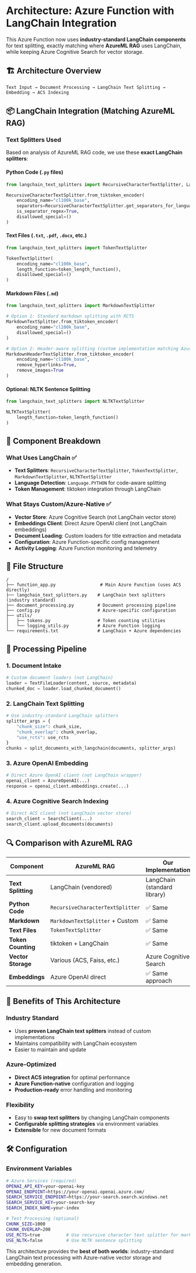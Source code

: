 # Architecture: Azure Function with LangChain Integration

This Azure Function now uses **industry-standard LangChain components** for text splitting, exactly matching where **AzureML RAG** uses LangChain, while keeping Azure Cognitive Search for vector storage.

## 🏗️ Architecture Overview

```
Text Input → Document Processing → LangChain Text Splitting → Embedding → ACS Indexing
```

## 📦 LangChain Integration (Matching AzureML RAG)

### **Text Splitters Used**
Based on analysis of AzureML RAG code, we use these **exact LangChain splitters**:

#### **Python Code** (`.py` files)
```python
from langchain_text_splitters import RecursiveCharacterTextSplitter, Language

RecursiveCharacterTextSplitter.from_tiktoken_encoder(
    encoding_name="cl100k_base",
    separators=RecursiveCharacterTextSplitter.get_separators_for_language(Language.PYTHON),
    is_separator_regex=True,
    disallowed_special=()
)
```

#### **Text Files** (`.txt`, `.pdf`, `.docx`, etc.)
```python
from langchain_text_splitters import TokenTextSplitter

TokenTextSplitter(
    encoding_name="cl100k_base",
    length_function=token_length_function(),
    disallowed_special=()
)
```

#### **Markdown Files** (`.md`)
```python
from langchain_text_splitters import MarkdownTextSplitter

# Option 1: Standard markdown splitting with RCTS
MarkdownTextSplitter.from_tiktoken_encoder(
    encoding_name="cl100k_base",
    disallowed_special=()
)

# Option 2: Header-aware splitting (custom implementation matching AzureML RAG)
MarkdownHeaderTextSplitter.from_tiktoken_encoder(
    encoding_name="cl100k_base",
    remove_hyperlinks=True,
    remove_images=True
)
```

#### **Optional: NLTK Sentence Splitting**
```python
from langchain_text_splitters import NLTKTextSplitter

NLTKTextSplitter(
    length_function=token_length_function()
)
```

## 🔄 Component Breakdown

### **What Uses LangChain** ✅
- **Text Splitters**: `RecursiveCharacterTextSplitter`, `TokenTextSplitter`, `MarkdownTextSplitter`, `NLTKTextSplitter`
- **Language Detection**: `Language.PYTHON` for code-aware splitting
- **Token Management**: tiktoken integration through LangChain

### **What Stays Custom/Azure-Native** ✅
- **Vector Store**: Azure Cognitive Search (not LangChain vector store)
- **Embeddings Client**: Direct Azure OpenAI client (not LangChain embeddings)
- **Document Loading**: Custom loaders for title extraction and metadata
- **Configuration**: Azure Function-specific config management
- **Activity Logging**: Azure Function monitoring and telemetry

## 📁 File Structure

```
/
├── function_app.py                 # Main Azure Function (uses ACS directly)
├── langchain_text_splitters.py    # LangChain text splitters (industry standard)
├── document_processing.py         # Document processing pipeline  
├── config.py                      # Azure-specific configuration
├── utils/
│   ├── tokens.py                  # Token counting utilities
│   └── logging_utils.py           # Azure Function logging
└── requirements.txt               # LangChain + Azure dependencies
```

## 🎯 Processing Pipeline

### **1. Document Intake**
```python
# Custom document loaders (not LangChain)
loader = TextFileLoader(content, source, metadata)
chunked_doc = loader.load_chunked_document()
```

### **2. LangChain Text Splitting**
```python
# Use industry-standard LangChain splitters
splitter_args = {
    "chunk_size": chunk_size,
    "chunk_overlap": chunk_overlap,
    "use_rcts": use_rcts
}
chunks = split_documents_with_langchain(documents, splitter_args)
```

### **3. Azure OpenAI Embedding**
```python
# Direct Azure OpenAI client (not LangChain wrapper)
openai_client = AzureOpenAI(...)
response = openai_client.embeddings.create(...)
```

### **4. Azure Cognitive Search Indexing**
```python
# Direct ACS client (not LangChain vector store)
search_client = SearchClient(...)
search_client.upload_documents(documents)
```

## 🔍 Comparison with AzureML RAG

| Component | AzureML RAG | Our Implementation |
|-----------|-------------|-------------------|
| **Text Splitting** | LangChain (vendored) | LangChain (standard library) |
| **Python Code** | `RecursiveCharacterTextSplitter` | ✅ Same |
| **Markdown** | `MarkdownTextSplitter` + Custom | ✅ Same |  
| **Text Files** | `TokenTextSplitter` | ✅ Same |
| **Token Counting** | tiktoken + LangChain | ✅ Same |
| **Vector Storage** | Various (ACS, Faiss, etc.) | Azure Cognitive Search |
| **Embeddings** | Azure OpenAI direct | ✅ Same approach |

## 🚀 Benefits of This Architecture

### **Industry Standard** 
- Uses **proven LangChain text splitters** instead of custom implementations
- Maintains compatibility with LangChain ecosystem
- Easier to maintain and update

### **Azure-Optimized**
- **Direct ACS integration** for optimal performance
- **Azure Function-native** configuration and logging  
- **Production-ready** error handling and monitoring

### **Flexibility**
- Easy to **swap text splitters** by changing LangChain components
- **Configurable splitting strategies** via environment variables
- **Extensible** for new document formats

## 🛠️ Configuration

### **Environment Variables**
```bash
# Azure Services (required)
OPENAI_API_KEY=your-openai-key
OPENAI_ENDPOINT=https://your-openai.openai.azure.com/
SEARCH_SERVICE_ENDPOINT=https://your-search.search.windows.net
SEARCH_SERVICE_KEY=your-search-key
SEARCH_INDEX_NAME=your-index

# Text Processing (optional)
CHUNK_SIZE=1000
CHUNK_OVERLAP=200
USE_RCTS=true          # Use recursive character text splitter for markdown
USE_NLTK=false         # Use NLTK sentence splitting
```

This architecture provides the **best of both worlds**: industry-standard LangChain text processing with Azure-native vector storage and embedding generation.